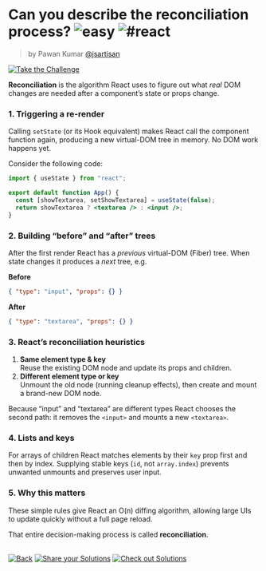 <!--info-header-start--><h1>Can you describe the reconciliation process? <img src="https://img.shields.io/badge/-easy-7aad0c" alt="easy"/> <img src="https://img.shields.io/badge/-%23react-999" alt="#react"/></h1><blockquote><p>by Pawan Kumar <a href="https://github.com/jsartisan" target="_blank">@jsartisan</a></p></blockquote><p><a href="https://frontend-challenges.com/challenges/383-can-you-describe-the-reconciliation-process" target="_blank"><img src="https://img.shields.io/badge/-Take%20the%20Challenge-0d99ff?logo=javascript&logoColor=white" alt="Take the Challenge"/></a> </p><!--info-header-end-->

**Reconciliation** is the algorithm React uses to figure out what _real_ DOM changes are needed after a component’s state or props change.

### 1. Triggering a re-render

Calling `setState` (or its Hook equivalent) makes React call the component function again, producing a new virtual-DOM tree in memory. No DOM work happens yet.

Consider the following code:

```jsx
import { useState } from "react";

export default function App() {
  const [showTextarea, setShowTextarea] = useState(false);
  return showTextarea ? <textarea /> : <input />;
}
```

### 2. Building “before” and “after” trees

After the first render React has a _previous_ virtual-DOM (Fiber) tree. When state changes it produces a _next_ tree, e.g.

**Before**

```json
{ "type": "input", "props": {} }
```

**After**

```json
{ "type": "textarea", "props": {} }
```

### 3. React’s reconciliation heuristics

1. **Same element type & key**  
   Reuse the existing DOM node and update its props and children.
2. **Different element type or key**  
   Unmount the old node (running cleanup effects), then create and mount a brand-new DOM node.

Because “input” and “textarea” are different types React chooses the second path: it removes the `<input>` and mounts a new `<textarea>`.

### 4. Lists and keys

For arrays of children React matches elements by their `key` prop first and then by index. Supplying stable keys (`id`, not `array.index`) prevents unwanted unmounts and preserves user input.

### 5. Why this matters

These simple rules give React an O(n) diffing algorithm, allowing large UIs to update quickly without a full page reload.

That entire decision-making process is called **reconciliation**.


<!--info-footer-start--><br><a href="../../README.md" target="_blank"><img src="https://img.shields.io/badge/-Back-grey" alt="Back"/></a> <a href="https://github.com/jsartisan/frontend-challenges/issues/new?template=answer.md&labels=answer,383,undefined&title=383%20-%20Can%20you%20describe%20the%20reconciliation%20process%3F%20-%20undefined&body=" target="_blank"><img src="https://img.shields.io/badge/-Share%20your%20Solutions-teal" alt="Share your Solutions"/></a> <a href="https://github.com/jsartisan/frontend-challenges/issues?q=label%3A383+label%3Aanswer+sort%3Areactions-%2B1-desc" target="_blank"><img src="https://img.shields.io/badge/-Check%20out%20Solutions-de5a77?logo=awesome-lists&logoColor=white" alt="Check out Solutions"/></a> <!--info-footer-end-->